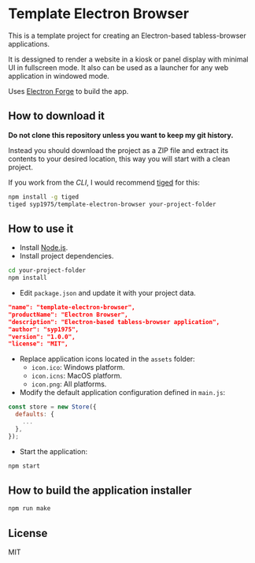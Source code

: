 # Template Electron Browser

This is a template project for creating an Electron-based tabless-browser applications.

It is dessigned to render a website in a kiosk or panel display with minimal UI in fullscreen mode. It also can be used as a launcher for any web application in windowed mode.

Uses [Electron Forge](https://www.electronforge.io/) to build the app.

## How to download it

**Do not clone this repository unless you want to keep my git history.**

Instead you should download the project as a ZIP file and extract its contents to your desired location, this way you will start with a clean project.

If you work from the _CLI_, I would recommend [tiged](https://github.com/tiged/tiged) for this:

```bash
npm install -g tiged
tiged syp1975/template-electron-browser your-project-folder
```

## How to use it

- Install [Node.js](https://nodejs.org).
- Install project dependencies.

```bash
cd your-project-folder
npm install
```

- Edit `package.json` and update it with your project data.

```json
"name": "template-electron-browser",
"productName": "Electron Browser",
"description": "Electron-based tabless-browser application",
"author": "syp1975",
"version": "1.0.0",
"license": "MIT",
```

- Replace application icons located in the `assets` folder:
  - `icon.ico`: Windows platform.
  - `icon.icns`: MacOS platform.
  - `icon.png`: All platforms.
- Modify the default application configuration defined in `main.js`:

```js
const store = new Store({
  defaults: {
    ...
  },
});
```

- Start the application:

```bash
npm start
```

## How to build the application installer

```bash
npm run make
```

## License

MIT
